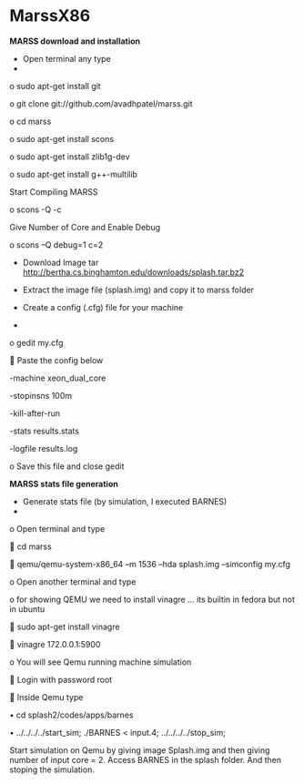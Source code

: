MarssX86
========
**************************MARSS download and installation**************************
-	Open terminal any type
-	
o	sudo apt-get install git

o	git clone git://github.com/avadhpatel/marss.git

o	cd marss

o	sudo apt-get install scons

o	sudo apt-get install zlib1g-dev

o	sudo apt-get install g++-multilib

Start Compiling MARSS 

o	scons -Q -c

Give Number of Core and Enable Debug

o	scons –Q debug=1 c=2

-	Download Image tar http://bertha.cs.binghamton.edu/downloads/splash.tar.bz2

-	Extract the image file (splash.img) and copy it to marss folder

-	 Create a config (.cfg) file for your machine
-	 
o	 gedit my.cfg

	Paste the config below

-machine xeon_dual_core

-stopinsns 100m

-kill-after-run

-stats results.stats

-logfile results.log

o	Save this file and close gedit

**************************MARSS stats file generation**************************
-	Generate stats file (by simulation, I executed BARNES)
-	
o	Open terminal and type

	cd marss

	qemu/qemu-system-x86_64 –m 1536 –hda splash.img –simconfig my.cfg

o	Open another terminal and type  

o	 for showing QEMU we need to install vinagre … its builtin in fedora but not in ubuntu

	sudo apt-get install vinagre

	vinagre 172.0.0.1:5900

o	You will see Qemu running machine simulation

	Login with password root

	Inside Qemu type

•	cd splash2/codes/apps/barnes

•	../../../../start_sim; ./BARNES < input.4; ../../../../stop_sim;

 
Start simulation on Qemu by giving image Splash.img and then giving number of input core = 2. Access BARNES in the splash folder. And then stoping the simulation.
